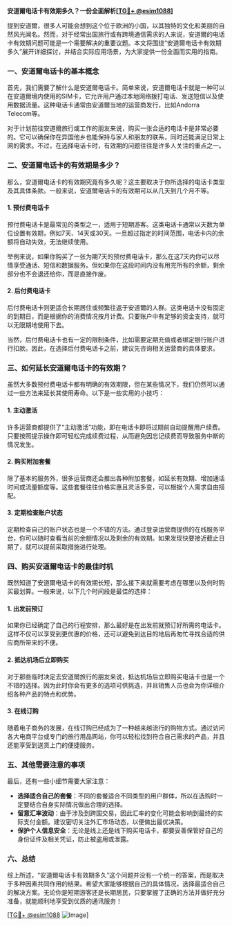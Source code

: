 **安道爾电话卡有效期多久？一份全面解析[[TG💪+ @esim1088](https://t.me/s/esim1088)]**

提到安道爾，很多人可能会想到这个位于欧洲的小国，以其独特的文化和美丽的自然风光闻名。然而，对于经常出国旅行或有跨境通信需求的人来说，安道爾的电话卡有效期问题可能是一个需要解决的重要议题。本文将围绕“安道爾电话卡有效期多久”展开详细探讨，并结合实际应用场景，为大家提供一份全面而实用的指南。

### 一、安道爾电话卡的基本概念

首先，我们需要了解什么是安道爾电话卡。简单来说，安道爾电话卡就是一种可以在安道爾境内使用的SIM卡，它允许用户通过本地网络拨打电话、发送短信以及使用数据流量。这种电话卡通常由安道爾当地的运营商发行，比如Andorra Telecom等。

对于计划前往安道爾旅行或工作的朋友来说，购买一张合适的电话卡是非常必要的。它可以确保你在异国他乡也能保持与家人和朋友的联系，同时还能满足日常上网的需求。不过，在选择电话卡时，有效期的问题往往是许多人关注的重点之一。

### 二、安道爾电话卡的有效期是多少？

那么，安道爾电话卡的有效期究竟有多久呢？这主要取决于你所选择的电话卡类型及其具体条款。一般来说，安道爾电话卡的有效期可以从几天到几个月不等。

#### 1. 预付费电话卡
预付费电话卡是最常见的类型之一，适用于短期游客。这类电话卡通常以天数为单位设置有效期，例如7天、14天或30天。一旦超过指定的时间范围，电话卡内的余额将自动失效，无法继续使用。

举例来说，如果你购买了一张为期7天的预付费电话卡，那么在这7天内你可以尽情享受通话、短信和数据服务。但如果你在这段时间内没有用完所有的余额，剩余部分也不会退还给你，而是直接作废。

#### 2. 后付费电话卡
后付费电话卡则更适合长期居住或频繁往返于安道爾的人群。这类电话卡没有固定的到期日，而是根据你的消费情况按月计费。只要账户中有足够的资金支持，就可以无限期地使用下去。

当然，后付费电话卡也有一定的限制条件，比如需要定期充值或者绑定银行账户进行扣款。因此，在选择后付费电话卡之前，建议先咨询相关运营商的具体要求。

### 三、如何延长安道爾电话卡的有效期？

虽然大多数预付费电话卡都有明确的有效期限，但在某些情况下，我们仍然可以通过一些方法来延长其使用寿命。以下是一些实用的小技巧：

#### 1. 主动激活
许多运营商都提供了“主动激活”功能，即在电话卡即将过期前自动提醒用户续费。只要按照提示操作即可轻松完成续费过程，从而避免因忘记续费而导致服务中断的情况发生。

#### 2. 购买附加套餐
除了基本的服务外，很多运营商还会推出各种附加套餐，如延长有效期、增加通话时间或流量额度等。这些套餐往往价格实惠且灵活多变，可以根据个人需求自由搭配。

#### 3. 定期检查账户状态
定期检查自己的账户状态也是一个不错的方法。通过登录运营商提供的在线服务平台，你可以随时查看当前的余额情况以及剩余的有效期。如果发现快要接近截止日期了，就可以提前采取措施进行处理。

### 四、购买安道爾电话卡的最佳时机

既然知道了安道爾电话卡的有效期长短，那么接下来就需要考虑在哪里以及何时购买最划算。一般来说，以下几个时间段是最佳的选择：

#### 1. 出发前预订
如果你已经确定了自己的行程安排，那么最好是在出发前就预订好所需的电话卡。这样不仅可以享受到更优惠的价格，还可以避免到达目的地后再匆忙寻找合适的供应商所带来的不便。

#### 2. 抵达机场后立即购买
对于那些临时决定去安道爾旅行的朋友来说，抵达机场后立即购买电话卡也是一个不错的选择。因为此时你会有更多的选项可供挑选，并且销售人员也会为你详细介绍各种产品的特点和优势。

#### 3. 在线订购
随着电子商务的发展，在线订购已经成为了一种越来越流行的购物方式。通过访问各大电商平台或专门的旅行用品网站，你可以轻松找到符合自己需求的产品，并且还能享受到送货上门的便捷服务。

### 五、其他需要注意的事项

最后，还有一些小细节需要大家注意：

- **选择适合自己的套餐**：不同的套餐适合不同类型的用户群体，所以在选购时一定要结合自身实际情况做出合理的选择。
- **留意汇率波动**：由于涉及到跨国交易，因此汇率的变化可能会影响到最终的实际支付金额。建议密切关注外汇市场动态，以便做出最优决策。
- **保护个人信息安全**：无论是线上还是线下购买电话卡，都要妥善保管好自己的身份证件及相关凭证，防止被盗用或泄露。

### 六、总结

综上所述，“安道爾电话卡有效期多久”这个问题并没有一个统一的答案，而是取决于多种因素共同作用的结果。希望大家能够根据自己的具体情况，选择最适合自己的解决方案。无论你是短期游客还是长期居民，只要掌握了正确的方法并做好充分准备，就能顺利地享受到优质的通讯服务！

[[TG💪+ @esim1088](https://t.me/s/esim1088) ![Image](https://i.postimg.cc/4NQfJmqS/Snipaste-2025-05-13-00-14-12.png)]